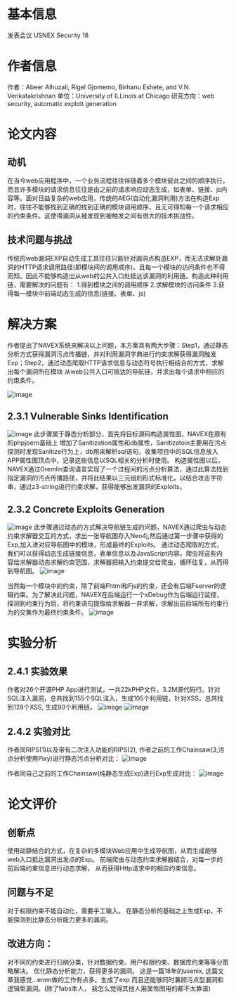 # 基本信息
发表会议
USNEX Security 18

# 作者信息
作者：Abeer Alhuzali, Rigel Gjomemo, Birhanu Eshete, and V.N. Venkatakrishnan
单位：University of ILLinois at Chicago
研究方向：web security, automatic exploit generation


# 论文内容
## 动机
在当今web应用程序中，一个业务流程往往伴随着多个模块彼此之间的顺序执行，而且许多模块的请求信息往往是由之前的请求响应动态生成，如表单、链接、js内容等。面对日益复杂的web应用，传统的AEG(自动化漏洞利用)方法在构造Exp时，往往不能够找到正确的找到正确的模块调用顺序，且无可得知每一个请求相应的约束条件。这使得漏洞从被发现到被触发之间有很大的技术挑战性。

## 技术问题与挑战
传统的web漏洞EXP自动生成工具往往只能针对漏洞点构造EXP，而无法求解处漏洞的HTTP请求调用路径(即模块间的调用顺序)。且每一个模块的访问条件也不得而知。因此不能够构造出从web的公共入口处抵达该漏洞的利用链。构造此种利用链，需要解决的问题有：
1.得到模块之间的调用顺序
2.求解模块的访问条件 
3.获得每一模块中前端动态生成的信息(链接、表单、js)

# 解决方案
作者提出了NAVEX系统来解决以上问题，本方案具有两大步骤：Step1，通过静态分析方式获得漏洞污点传播链，并对利用漏洞字典进行约束求解获得漏洞触发Exp；Step2，通过动态爬取HTTP请求信息与动态符号执行相结合的方式，求解出每个漏洞所在模块 从web公共入口可抵达的导航链，并求出每个请求中相应的约束条件。

![image](https://user-images.githubusercontent.com/3693435/100354440-2b1d4e80-302b-11eb-8754-7d6d53ac91c2.png)


## 2.3.1 Vulnerable Sinks Identification
![image](https://user-images.githubusercontent.com/3693435/100354288-e2fe2c00-302a-11eb-8be1-0b382deb283c.png)
此步骤属于静态分析部分，首先将目标源码构造属性图，NAVEX在原有的phpjoern基础上 增加了Sanitization属性和db属性，Sanitizatoin主要用在污点探测时发现Sanitize行为上，db用来解析sql语句，收集项目中的SQL信息放入APP属性图顶点中，记录这些信息以SQL相关的分析时使用。 
    构造属性图以后，NAVEX通过Gremlin查询语言实现了一个过程间的污点分析算法，通过此算法找到指定漏洞的污点传播路径，并将此结果以三元组的形式标准化，以结合攻击字符串，通过z3-string进行约束求解，获得能够出发漏洞的Exploits。


## 2.3.2 Concrete Exploits Generation
![image](https://user-images.githubusercontent.com/3693435/100355155-3a50cc00-302c-11eb-94e2-27e96f35f089.png)
此步骤通过动态的方式解决导航链生成的问题，NAVEX通过爬虫与动态约束求解器交互的方式，求出一张导航图存入Neo4j,然后通过第一步骤中获得的Exp,加入进对应导航图中的模块，形成最终的Exploits。
通过动态爬取的方式，我们可以获得动态生成链接信息，表单信息以及JavaScript内容。爬虫将这些内容给求解器动态求解约束范围，求解器把输入约束提交给爬虫，循环往复，从而得到导航图。
![image](https://user-images.githubusercontent.com/3693435/100354305-ea253a00-302a-11eb-9ec1-12da1ffa0b9f.png)

当然每一个模块中的约束，除了前端Fhtml和Fjs的约束，还会有后端Fserver的逻辑约束。为了解决此问题，NAVEX在后端运行一个xDebug作为后端运行监控，探测到约束行为后，将约束语句提取给求解器一并求解，求解出前后端所有约束行为的交集作为最终约束条件。
![image](https://user-images.githubusercontent.com/3693435/100354331-f7dabf80-302a-11eb-8516-b1cf587d36dc.png)


# 实验分析
## 2.4.1 实验效果
作者对26个开源PHP App进行测试，一共22kPHP文件，3.2M源代码行。针对SQL注入漏洞，总共找到155个SQL注入，生成105个利用链，针对XSS，总共找到128个XSS, 生成90个利用链。
![image](https://user-images.githubusercontent.com/3693435/100354349-00cb9100-302b-11eb-9eaf-caee334e26ba.png)
![image](https://user-images.githubusercontent.com/3693435/100354345-fdd0a080-302a-11eb-9d5f-4f8ad5f110b6.png)

## 2.4.2 实验对比
作者同RIPS(1)以及带有二次注入功能的RIPS(2), 作者之前的工作Chainsaw(3,污点分析使用Pixy)进行静态污点分析对比：
![image](https://user-images.githubusercontent.com/3693435/100354353-045f1800-302b-11eb-950b-e4c54fb86995.png)

作者同自己之前的工作Chainsaw(纯静态生成Exp)进行Exp生成对比：
![image](https://user-images.githubusercontent.com/3693435/100354358-075a0880-302b-11eb-8bcd-8e9a455d6e72.png)


# 论文评价
## 创新点
使用动静结合的方式，在复杂的多模块Web应用中生成导航图，从而生成能够web入口抵达漏洞出发点的Exp。
前端爬虫与动态约束求解器结合，对每一步的前后端约束信息进行动态求解， 从而获得Http请求中的相应约束信息。

## 问题与不足
对于权限约束不能自动化，需要手工输入。
在静态分析的基础之上生成Exp，不能探测到比静态分析能力更多的漏洞。
## 改进方向：
对不同的约束进行归纳分类，针对数据约束、用户权限约束、数据库约束等等分策略解决。
优化静态分析能力，获得更多的漏洞。
这是一篇18年的usenix, 这篇文章我感觉...emm做的工作有点多。生成了exp 而且还能够同时兼顾污点型漏洞和逻辑型漏洞。(除了fabs本人， 我怎么觉得其他人用属性图用的都不太靠谱)

